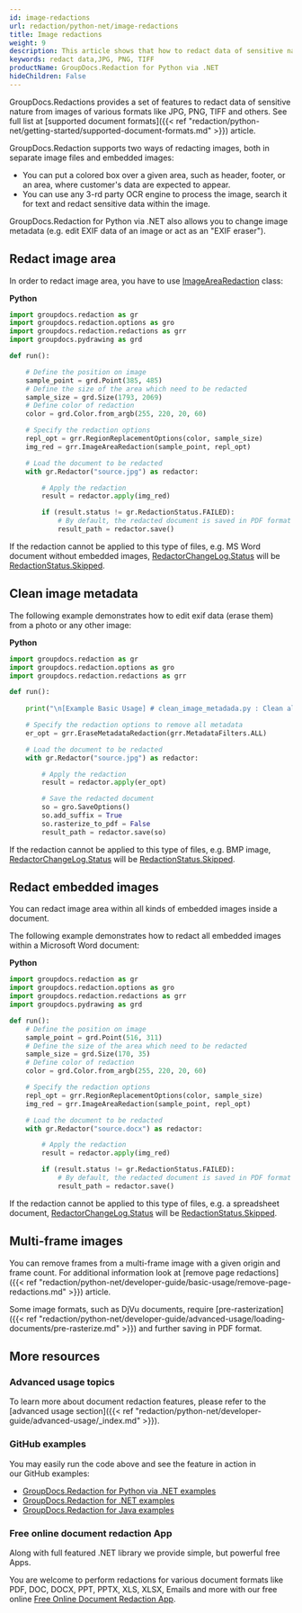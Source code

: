 ```yaml
---
id: image-redactions
url: redaction/python-net/image-redactions
title: Image redactions
weight: 9
description: This article shows that how to redact data of sensitive nature from images of various formats like JPG, PNG, TIFF and others.
keywords: redact data,JPG, PNG, TIFF
productName: GroupDocs.Redaction for Python via .NET
hideChildren: False
---
```

GroupDocs.Redactions provides a set of features to redact data of sensitive nature from images of various formats like JPG, PNG, TIFF and others. See full list at [supported document formats]({{< ref "redaction/python-net/getting-started/supported-document-formats.md" >}}) article.

GroupDocs.Redaction  supports two ways of redacting images, both in separate image files and embedded images:
*   You can put a colored box over a given area, such as header, footer, or an area, where customer's data are expected to appear.
*   You can use any 3-rd party OCR engine to process the image, search it for text and redact sensitive data within the image.   

GroupDocs.Redaction for Python via .NET also allows you to change image metadata (e.g. edit EXIF data of an image or act as an "EXIF eraser").

## Redact image area

In order to redact image area, you have to use [ImageAreaRedaction](https://reference.groupdocs.com/redaction/python-net/groupdocs.redaction.redactions/imagearearedaction/) class:

**Python**

```python
import groupdocs.redaction as gr
import groupdocs.redaction.options as gro
import groupdocs.redaction.redactions as grr
import groupdocs.pydrawing as grd

def run():

    # Define the position on image
    sample_point = grd.Point(385, 485)
    # Define the size of the area which need to be redacted
    sample_size = grd.Size(1793, 2069)
    # Define color of redaction
    color = grd.Color.from_argb(255, 220, 20, 60)

    # Specify the redaction options
    repl_opt = grr.RegionReplacementOptions(color, sample_size)
    img_red = grr.ImageAreaRedaction(sample_point, repl_opt)

    # Load the document to be redacted
    with gr.Redactor("source.jpg") as redactor:

        # Apply the redaction
        result = redactor.apply(img_red)

        if (result.status != gr.RedactionStatus.FAILED):
            # By default, the redacted document is saved in PDF format
            result_path = redactor.save()
```

If the redaction cannot be applied to this type of files, e.g. MS Word document without embedded images, [RedactorChangeLog.Status](https://reference.groupdocs.com/redaction/python-net/groupdocs.redaction/redactorchangelog/status/) will be [RedactionStatus.Skipped](https://reference.groupdocs.com/redaction/python-net/groupdocs.redaction/redactionstatus/).

## Clean image metadata

The following example demonstrates how to edit exif data (erase them) from a photo or any other image:

**Python**

```python
import groupdocs.redaction as gr
import groupdocs.redaction.options as gro
import groupdocs.redaction.redactions as grr

def run():
    
    print("\n[Example Basic Usage] # clean_image_metadada.py : Clean all image metadata")

    # Specify the redaction options to remove all metadata
    er_opt = grr.EraseMetadataRedaction(grr.MetadataFilters.ALL)

    # Load the document to be redacted
    with gr.Redactor("source.jpg") as redactor:

        # Apply the redaction
        result = redactor.apply(er_opt)

        # Save the redacted document
        so = gro.SaveOptions()
        so.add_suffix = True
        so.rasterize_to_pdf = False
        result_path = redactor.save(so)
```

If the redaction cannot be applied to this type of files, e.g. BMP image, [RedactorChangeLog.Status](https://reference.groupdocs.com/redaction/python-net/groupdocs.redaction/redactorchangelog/status/) will be [RedactionStatus.Skipped](https://reference.groupdocs.com/redaction/python-net/groupdocs.redaction/redactionstatus/).

## Redact embedded images

You can redact image area within all kinds of embedded images inside a document. 

The following example demonstrates how to redact all embedded images within a Microsoft Word document:

**Python**

```python
import groupdocs.redaction as gr
import groupdocs.redaction.options as gro
import groupdocs.redaction.redactions as grr
import groupdocs.pydrawing as grd

def run():
    # Define the position on image
    sample_point = grd.Point(516, 311)
    # Define the size of the area which need to be redacted
    sample_size = grd.Size(170, 35)
    # Define color of redaction
    color = grd.Color.from_argb(255, 220, 20, 60)

    # Specify the redaction options
    repl_opt = grr.RegionReplacementOptions(color, sample_size)
    img_red = grr.ImageAreaRedaction(sample_point, repl_opt)

    # Load the document to be redacted
    with gr.Redactor("source.docx") as redactor:

        # Apply the redaction
        result = redactor.apply(img_red)

        if (result.status != gr.RedactionStatus.FAILED):
            # By default, the redacted document is saved in PDF format
            result_path = redactor.save()
```

If the redaction cannot be applied to this type of files, e.g. a spreadsheet document, [RedactorChangeLog.Status](https://reference.groupdocs.com/redaction/python-net/groupdocs.redaction/redactorchangelog/status/) will be [RedactionStatus.Skipped](https://reference.groupdocs.com/redaction/python-net/groupdocs.redaction/redactionstatus/).

## Multi-frame images

You can remove frames from a multi-frame image with a given origin and frame count. For additional information look at [remove page redactions]({{< ref "redaction/python-net/developer-guide/basic-usage/remove-page-redactions.md" >}}) article.

Some image formats, such as DjVu documents, require [pre-rasterization]({{< ref "redaction/python-net/developer-guide/advanced-usage/loading-documents/pre-rasterize.md" >}}) and further saving in PDF format. 

## More resources

### Advanced usage topics

To learn more about document redaction features, please refer to the [advanced usage section]({{< ref "redaction/python-net/developer-guide/advanced-usage/_index.md" >}}).

### GitHub examples

You may easily run the code above and see the feature in action in our GitHub examples:

*   [GroupDocs.Redaction for Python via .NET examples](https://github.com/groupdocs-redaction/GroupDocs.Redaction-for-Python-via-.NET)
*   [GroupDocs.Redaction for .NET examples](https://github.com/groupdocs-redaction/GroupDocs.Redaction-for-.NET)
*   [GroupDocs.Redaction for Java examples](https://github.com/groupdocs-redaction/GroupDocs.Redaction-for-Java)
    

### Free online document redaction App

Along with full featured .NET library we provide simple, but powerful free Apps.

You are welcome to perform redactions for various document formats like PDF, DOC, DOCX, PPT, PPTX, XLS, XLSX, Emails and more with our free online [Free Online Document Redaction App](https://products.groupdocs.app/redaction).
